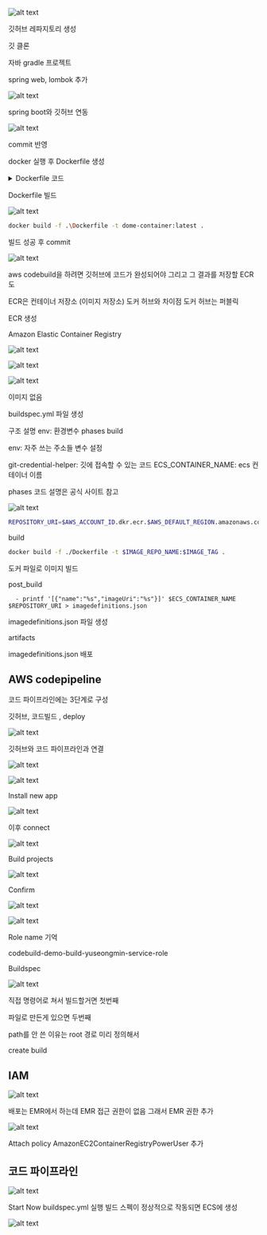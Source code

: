 ![alt text](img/image.png)

깃허브 레파지토리 생성

깃 클론

자바 gradle 프로젝트

spring web, lombok 추가

![alt text](img/image-1.png)

spring boot와 깃허브 연동

![alt text](img/image-2.png)

commit 반영

docker 실행 후 Dockerfile 생성

<details><summary>Dockerfile 코드
</summary>

```sh
FROM gradle:7.6-jdk17-alpine as build

ENV APP_HOME=/apps

WORKDIR $APP_HOME

COPY ./demo/build.gradle ./demo/settings.gradle ./demo/gradlew $APP_HOME

COPY ./demo/gradle $APP_HOME/gradle

RUN chmod +x gradlew

RUN ./gradlew build || return 0

COPY ./demo/src $APP_HOME/src

RUN ./gradlew clean build

FROM openjdk:17.0.2-jdk

ENV APP_HOME=/apps
ARG ARTIFACT_NAME=app.jar
# ARG JAR_FILE_PATH=build/libs/[프로젝트명]-0.0.1-SNAPSHOT.jar 
ARG JAR_FILE_PATH=build/libs/demo-0.0.1-SNAPSHOT.jar 

WORKDIR $APP_HOME

COPY --from=build $APP_HOME/$JAR_FILE_PATH $ARTIFACT_NAME

EXPOSE 8080

#ENTRYPOINT ["java", "-XX:+UnlockExperimentalVMOptions", "-XX:+UseCGroupMemoryLimitForHeap", "-Djava.security.egd=file:/dev/./urandom", "-jar", "app.jar"]
ENTRYPOINT ["java", "-jar", "app.jar"]
```
</details>


Dockerfile 빌드

![alt text](img/image-3.png)

```sh
docker build -f .\Dockerfile -t dome-container:latest .
```

빌드 성공 후 commit

![alt text](img/image-4.png)

aws codebuild을 하려면 깃허브에 코드가 완성되어야
그리고 그 결과를 저장할 ECR도

ECR은 컨테이너 저장소 (이미지 저장소)
도커 허브와 차이점
도커 허브는 퍼블릭

ECR 생성

Amazon Elastic Container Registry

![alt text](img/image-5.png)

![alt text](img/image-6.png)

![alt text](img/image-7.png)

이미지 없음

buildspec.yml 파일 생성

구조 설명
env: 환경변수
phases
build

env: 자주 쓰는 주소들 변수 설정

git-credential-helper: 깃에 접속할 수 있는 코드
ECS_CONTAINER_NAME: ecs 컨테이너 이름

phases
코드 설명은 공식 사이트 참고

![alt text](img/image-8.png)

```sh
REPOSITORY_URI=$AWS_ACCOUNT_ID.dkr.ecr.$AWS_DEFAULT_REGION.amazonaws.com/$IMAGE_REPO_NAME:$IMAGE_TAG
```

build

```sh
docker build -f ./Dockerfile -t $IMAGE_REPO_NAME:$IMAGE_TAG .
```

도커 파일로 이미지 빌드

post_build

      - printf '[{"name":"%s","imageUri":"%s"}]' $ECS_CONTAINER_NAME $REPOSITORY_URI > imagedefinitions.json

imagedefinitions.json 파일 생성

artifacts

imagedefinitions.json 배포


## AWS codepipeline

코드 파이프라인에는 3단계로 구성

깃허브, 코드빌드 , deploy

![alt text](img/image-9.png)

깃허브와 코드 파이프라인과 연결

![alt text](img/image-10.png)

![alt text](img/image-11.png)

Install new app

![alt text](img/image-12.png)

이후 connect

![alt text](img/image-13.png)

Build projects 

![alt text](img/image-14.png)

Confirm

![alt text](img/image-15.png)

![alt text](img/image-16.png)

Role name 기억

codebuild-demo-build-yuseongmin-service-role

Buildspec

![alt text](img/image-17.png)

직접 명령어로 쳐서 빌드할거면 첫번째

파일로 만든게 있으면 두번째

path를 안 쓴 이유는 root 경로 미리 정의해서

create build 

## IAM 

![alt text](img/image-18.png)

배포는 EMR에서 하는데 EMR 접근 권한이 없음
그래서 EMR 권한 추가

![alt text](img/image-19.png)

Attach policy
AmazonEC2ContainerRegistryPowerUser 추가

## 코드 파이프라인

![alt text](img/image-20.png)

Start Now
buildspec.yml 실행
빌드 스펙이 정상적으로 작동되면 ECS에 생성

![alt text](img/image-21.png)
